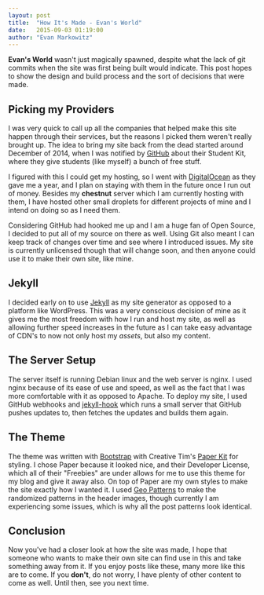 ```yaml
---
layout: post
title:  "How It's Made - Evan's World"
date:   2015-09-03 01:19:00
author: "Evan Markowitz"
---
```


**Evan's World** wasn't just magically spawned, despite what the lack of git commits when the site was first being built would indicate.  This post hopes to show the design and build process and the sort of decisions that were made.

## Picking my Providers
I was very quick to call up all the companies that helped make this site happen through their services, but the reasons I picked them weren't really brought up.  The idea to bring my site back from the dead started around December of 2014, when I was notified by [GitHub](https://github.com) about their Student Kit, where they give students (like myself) a bunch of free stuff.

I figured with this I could get my hosting, so I went with [DigitalOcean](https://digitalocean.com) as they gave me a year, and I plan on staying with them in the future once I run out of money.  Besides my **chestnut** server which I am currently hosting with them, I have hosted other small droplets for different projects of mine and I intend on doing so as I need them.

Considering GitHub had hooked me up and I am a huge fan of Open Source, I decided to put all of my source on there as well.  Using Git also meant I can keep track of changes over time and see where I introduced issues.  My site is currently unlicensed though that will change soon, and then anyone could use it to make their own site, like mine.

## Jekyll
I decided early on to use [Jekyll](http://jekyllrb.com) as my site generator as opposed to a platform like WordPress.  This was a very conscious decision of mine as it gives me the most freedom with how I run and host my site, as well as allowing further speed increases in the future as I can take easy advantage of CDN's to now not only host my *assets*, but also my content.

## The Server Setup
The server itself is running Debian linux and the web server is nginx.  I used nginx because of its ease of use and speed, as well as the fact that I was more comfortable with it as opposed to Apache.  To deploy my site, I used GitHub webhooks and [jekyll-hook](https://github.com/developmentseed/jekyll-hook) which runs a small server that GitHub pushes updates to, then fetches the updates and builds them again.

## The Theme
The theme was written with [Bootstrap](http://getbootstrap.com) with Creative Tim's [Paper Kit](http://www.creative-tim.com/product/paper-kit) for styling.  I chose Paper because it looked nice, and their Developer License, which all of their "Freebies" are under allows for me to use this theme for my blog and give it away also.  On top of Paper are my own styles to make the site exactly how I wanted it.  I used [Geo Patterns](https://github.com/jasonlong/geo_pattern) to make the randomized patterns in the header images, though currently I am experiencing some issues, which is why all the post patterns look identical.

## Conclusion
Now you've had a closer look at how the site was made, I hope that someone who wants to make their own site can find use in this and take something away from it.  If you enjoy posts like these, many more like this are to come.  If you **don't**, do not worry, I have plenty of other content to come as well.  Until then, see you next time.
